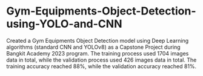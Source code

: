 # Gym-Equipments-Object-Detection-using-YOLO-and-CNN
Created a Gym Equipments Object Detection model using Deep Learning algorithms (standard CNN and YOLOv8) as a Capstone Project during Bangkit Academy 2023 program. The training process used 1704 images data in total, while the validation process used 426 images data in total. The training accuracy reached 88%, while the validation accuracy reached 81%.
